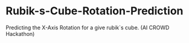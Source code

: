 # Rubik-s-Cube-Rotation-Prediction
Predicting the X-Axis Rotation for a give rubik`s cube. (AI CROWD Hackathon)
